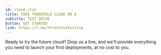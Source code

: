 ```yaml
---
id: cloud_cta2
title: TAKE THREEFOLD CLOUD ON A 
subtitle: TEST DRIVE
button: GET STARTED
link: https://t.me/threefoldtesting 
---
```

Ready to try the future cloud? Drop us a line, and we'll provide everything you need to launch your ﬁrst deployments, at no cost to you.
